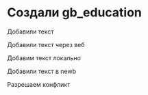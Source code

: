# Создали gb_education

Добавили текст 

Добавили текст через веб

Добавим текст локально

Добавили текст в newb

Разрешаем конфликт
